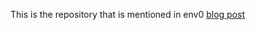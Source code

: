 This is the repository that is mentioned in env0 [blog post](https://www.env0.com/blog/building-a-maintenance-mode-with-terraform-and-github-pages)
